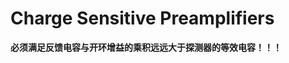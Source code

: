 <!-- ChargeSensitivePreamplifiers.md --- 
;; 
;; Description: 
;; Author: Hongyi Wu(吴鸿毅)
;; Email: wuhongyi@qq.com 
;; Created: 三 5月 31 20:38:10 2017 (+0800)
;; Last-Updated: 三 5月 31 20:47:17 2017 (+0800)
;;           By: Hongyi Wu(吴鸿毅)
;;     Update #: 2
;; URL: http://wuhongyi.cn -->

# Charge Sensitive Preamplifiers

**必须满足反馈电容与开环增益的乘积远远大于探测器的等效电容！！！**




<!-- ChargeSensitivePreamplifiers.md ends here -->
